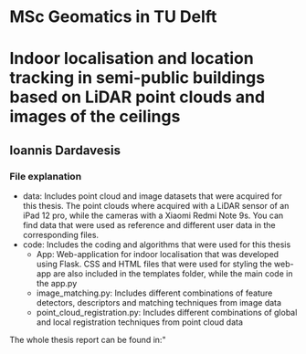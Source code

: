 # MSc Geomatics in TU Delft
# Indoor localisation and location tracking in semi-public buildings based on LiDAR point clouds and images of the ceilings
## Ioannis Dardavesis

### File explanation
- data: Includes point cloud and image datasets that were acquired for this thesis. The point clouds where acquired with a LiDAR sensor of an iPad 12 pro, while the cameras with a Xiaomi Redmi Note 9s. You can find data that were used as reference and different user data in the corresponding files.
- code: Includes the coding and algorithms that were used for this thesis
  - App: Web-application for indoor localisation that was developed using Flask. CSS and HTML files that were used for styling the web-app are also included in the templates folder, while the main code in the app.py
  - image_matching.py: Includes different combinations of feature detectors, descriptors and matching techniques from image data
  - point_cloud_registration.py: Includes different combinations of global and local registration techniques from point cloud data
  
The whole thesis report can be found in:"




